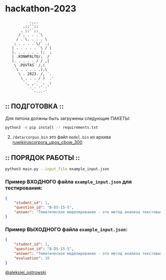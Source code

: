 # hackathon-2023

```
           .,,.    
        ,;;'';;    
       , ;;'`;;    
      / . . . .`\    
     / .`\. . . . \    
    ; . . . .`\/` .;    
   | . . . . . `\ / |    
   |. . . . . . |;  ;    
   | .KONWPALTO/;  /    
   |. . . . . / / ,|    
    \ .POVTAS` /,(    
     \ . . . . .),\    
      \ . 2023. /, `.    
       \ . . . / )  .'    
        `._ _.'  ,  ;     
          `.`.`-' .'     
            `-...-'    
``` 
    
## :: ПОДГОТОВКА ::    
    
Для питона должны быть загружены следующие ПАКЕТЫ:    
    
```bash
python3 -m pip install -r requirements.txt    
```
    
2) `/data/corpus.bin` это файл `model.bin` из архива    
[ruwikiruscorpora_upos_cbow_300](https://rusvectores.org/en/models/#ruwikiruscorpora_upos_cbow_300_10_2021)
    
## :: ПОРЯДОК РАБОТЫ ::    
   
```bash
python3 main.py --input_file example_input.json    
```
    
### Пример ВХОДНОГО файла `example_input.json` для тестирования:    

```json    
{        
    "student_id": 1,        
    "question_id": "B-DS-15-5",        
    "answer": "Тематическое моделирование - это метод анализа текстовых данных, который позволяет выделить скрытые темы и понимать, какие слова и фразы связаны с этими темами. "        
}        
```

### Пример ВЫХОДНОГО файла `example_input.json`:    

```json
{    
    "student_id": 1,    
    "question_id": "B-DS-15-5",    
    "answer": "Тематическое моделирование - это метод анализа текстовых данных, который позволяет выделить скрытые темы и понимать, какие слова и фразы связаны с этими темами. ",
    "evaluation": 10    
}    
```

[@aleksiej_ostrowski](https://t.me/aleksiej_ostrowski)
